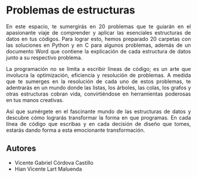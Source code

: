 # Problemas de estructuras

<div style="text-align: justify"> 
En este espacio, te sumergirás en 20 problemas que te guiarán en el apasionante viaje de comprender y aplicar las esenciales estructuras de datos en tus códigos. Para lograr esto, hemos preparado 20 carpetas con las soluciones en Python y en C para algunos problemas, además de un documento Word que contiene la explicación de cada estructura de datos junto a su respectivo problema.

La programación no se limita a escribir líneas de código; es un arte que involucra la optimización, eficiencia y resolución de problemas. A medida que te sumerges en la resolución de cada uno de estos problemas, te adentrarás en un mundo donde las listas, los árboles, las colas, los grafos y otras estructuras cobran vida, convirtiéndose en herramientas poderosas en tus manos creativas.

Así que sumérgete en el fascinante mundo de las estructuras de datos y descubre cómo lograrás transformar la forma en que programas. En cada línea de código que escribas y en cada decisión de diseño que tomes, estarás dando forma a esta emocionante transformación.
<div/>

## Autores
 + Vicente Gabriel Córdova Castillo
 + Hian Vicente Lart Maluenda